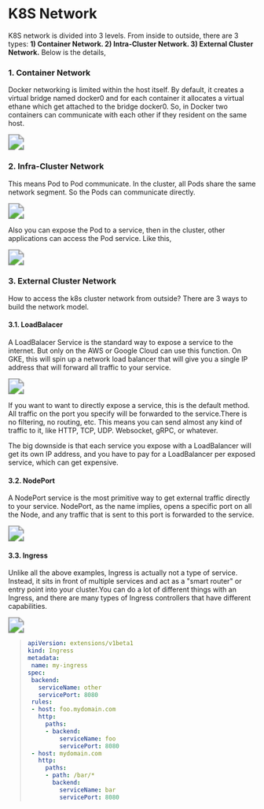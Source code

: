 # K8S Network


K8S network is divided into 3 levels. From inside to outside, there are 3 types: **1) Container Network. 2) Intra-Cluster Network. 3) External Cluster Network.** Below is the details,

### 1. Container Network

Docker networking is limited within the host itself. By default, it creates a virtual bridge named docker0 and for each container it allocates a virtual ethane which get attached to the bridge docker0. So, in Docker two containers can communicate with each other if they resident on the same host.

<img src="https://cdn.jsdelivr.net/gh/yeliansong/github-blog-PIC/blog-images/007S8ZIlgy1ge43fqcv1xj310e0m2q7z.jpg" style="zoom:200%;" />

### 2. Infra-Cluster Network

This means Pod to Pod communicate. In the cluster, all Pods share the same network segment. So the Pods can communicate directly.

<img src="https://cdn.jsdelivr.net/gh/yeliansong/github-blog-PIC/blog-images/007S8ZIlgy1ge438gf6o3j311y0gejxe.jpg" style="zoom:200%;" />  	   

Also you can expose the Pod to a service, then in the cluster, other applications can access the Pod service. Like this,

<img src="https://cdn.jsdelivr.net/gh/yeliansong/github-blog-PIC/blog-images/007S8ZIlgy1ge43aap8l7j30u00w3wm2.jpg" style="zoom:200%;" />



### 3. External Cluster Network

How to access the k8s cluster network from outside? There are 3 ways to build the network model.

#### 3.1. LoadBalacer

A LoadBalacer Service  is the standard way to expose a service to the internet. But only on the AWS or Google Cloud can use this function. On GKE, this will spin up a network load balancer that will give you a single IP address that will forward all traffic to your service.

<img src="https://cdn.jsdelivr.net/gh/yeliansong/github-blog-PIC/blog-images/007S8ZIlgy1ge3xk6fpu4j30u00x6dnd.jpg" style="zoom:200%;" />

If you want to want to directly expose a service, this is the default method. All traffic on the port you specify will be forwarded to the service.There is no filtering, no routing, etc. This means you can send almost any kind of traffic to it, like HTTP, TCP, UDP. Websocket, gRPC, or whatever.

The big downside is that each service you expose with a LoadBalancer will get its own IP address, and you have to pay for a LoadBalancer per exposed service, which can get expensive.

#### 3.2. NodePort

A NodePort service is the most primitive way to get external traffic directly to your service. NodePort, as the name implies, opens a specific port on all the Node, and any traffic that is sent to this port is forwarded to the service.

<img src="https://cdn.jsdelivr.net/gh/yeliansong/github-blog-PIC/blog-images/007S8ZIlgy1ge3xha2c9xj30u00vpwqh.jpg" style="zoom:200%;" />

#### 3.3. Ingress

Unlike all the above examples, Ingress is actually not a type of service. Instead, it sits in front of multiple services and act as a "smart router" or entry point into your cluster.You can do a lot of different things with an Ingress, and there are many types of Ingress controllers that have different capabilities.

<img src="https://cdn.jsdelivr.net/gh/yeliansong/github-blog-PIC/blog-images/007S8ZIlgy1ge3xshdrdlj31080mg441.jpg" style="zoom:200%;" />

>```yaml
>apiVersion: extensions/v1beta1
>kind: Ingress
>metadata:
>  name: my-ingress
>spec:
>  backend:
>    serviceName: other
>    servicePort: 8080
>  rules:
>  - host: foo.mydomain.com
>    http:
>      paths:
>      - backend:
>          serviceName: foo
>          servicePort: 8080
>  - host: mydomain.com
>    http:
>      paths:
>      - path: /bar/*
>        backend:
>          serviceName: bar
>          servicePort: 8080
>```

